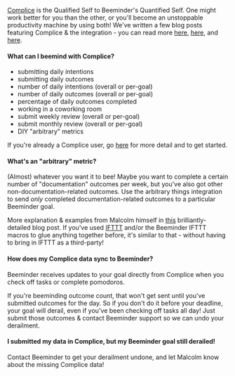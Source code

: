 [Complice](https://www.complice.co) is the Qualified Self to Beeminder's Quantified Self.  One might work better for you than the other, or you'll become an unstoppable productivity machine by using both!  We've written a few blog posts featuring Complice & the integration - you can read more [here](http://blog.beeminder.com/complice/), [here](http://blog.beeminder.com/beemplice/), and [here](http://blog.beeminder.com/arbeetrary/).

#### What can I beemind with Complice?
  - submitting daily intentions
  - submitting daily outcomes
  - number of daily intentions (overall or per-goal)
  - number of daily outcomes (overall or per-goal)
  - percentage of daily outcomes completed
  - working in a coworking room
  - submit weekly review (overall or per-goal)
  - submit monthly review (overall or per-goal)
  - DIY "arbitrary" metrics

If you're already a Complice user, go [here](https://complice.co/apps/beeminder) for more detail and to get started.

#### What's an "arbitrary" metric?
(Almost) whatever you want it to bee!  Maybe you want to complete a certain number of "documentation" outcomes per week, but you've also got other non-documentation-related outcomes.  Use the arbitrary things integration to send _only_ completed documentation-related outcomes to a particular Beeminder goal.  

More explanation & examples from Malcolm himself in [this](http://blog.beeminder.com/arbeetrary/) brilliantly-detailed blog post.  If you've used [IFTTT](ifttt.md) and/or the Beeminder IFTTT macros to glue anything together before, it's similar to that - without having to bring in IFTTT as a third-party!

#### How does my Complice data sync to Beeminder?
Beeminder receives updates to your goal directly from Complice when you check off tasks or complete pomodoros.  

If you're beeminding outcome count, that won't get sent until you've submitted outcomes for the day.  So if you don't do it before your deadline, your goal will derail, even if you've been checking off tasks all day!  Just submit those outcomes & contact Beeminder support so we can undo your derailment.

#### I submitted my data in Complice, but my Beeminder goal still derailed!
Contact Beeminder to get your derailment undone, and let Malcolm know about the missing Complice data!  
